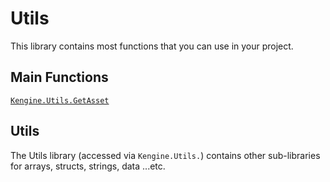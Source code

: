 # Utils

This library contains most functions that you can use in your project.

## Main Functions

[`Kengine.Utils.GetAsset`](Kengine.Utils?id=kengine-utils-getasset)


## Utils

The Utils library (accessed via `Kengine.Utils.`) contains other sub-libraries for arrays, structs, strings, data ...etc.
